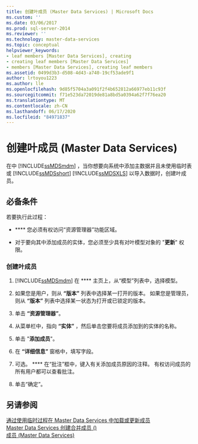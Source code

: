 ```yaml
---
title: 创建叶成员 (Master Data Services) | Microsoft Docs
ms.custom: ''
ms.date: 03/06/2017
ms.prod: sql-server-2014
ms.reviewer: ''
ms.technology: master-data-services
ms.topic: conceptual
helpviewer_keywords:
- leaf members [Master Data Services], creating
- creating leaf members [Master Data Services]
- members [Master Data Services], creating leaf members
ms.assetid: 0499d3b3-d508-4d43-a740-19cf53ade9f1
author: lrtoyou1223
ms.author: lle
ms.openlocfilehash: 9d85f5704a3a091f2f4b652812a66977eb11c93f
ms.sourcegitcommit: f71e523da72019de81a8bd5a0394a62f7f76ea20
ms.translationtype: MT
ms.contentlocale: zh-CN
ms.lasthandoff: 06/17/2020
ms.locfileid: "84971837"
---
```

# <a name="create-a-leaf-member-master-data-services"></a>创建叶成员 (Master Data Services)
  在中 [!INCLUDE[ssMDSmdm](../includes/ssmdsmdm-md.md)] ，当你想要向系统中添加主数据并且未使用临时表或 [!INCLUDE[ssMDSshort](../includes/ssmdsshort-md.md)] [!INCLUDE[ssMDSXLS](../includes/ssmdsxls-md.md)] 以导入数据时，创建叶成员。  
  
## <a name="prerequisites"></a>必备条件  
 若要执行此过程：  
  
-   **** 您必须有权访问“资源管理器”功能区域。  
  
-   对于要向其中添加成员的实体，您必须至少具有对叶模型对象的 "**更新**" 权限。  
  
### <a name="to-create-a-leaf-member"></a>创建叶成员  
  
1.  [!INCLUDE[ssMDSmdm](../includes/ssmdsmdm-md.md)] 在 **** 主页上，从“模型”列表中，选择模型。  
  
2.  如果您是用户，则从 **“版本”** 列表中选择某一打开的版本。 如果您是管理员，则从 **“版本”** 列表中选择某一状态为打开或已锁定的版本。  
  
3.  单击 **“资源管理器”**。  
  
4.  从菜单栏中，指向 **“实体”** ，然后单击您要将成员添加到的实体的名称。  
  
5.  单击 "**添加成员**"。  
  
6.  在 **“详细信息”** 窗格中，填写字段。  
  
7.  可选。 **** 在“批注”框中，键入有关添加成员原因的注释。 有权访问成员的所有用户都可以查看批注。  
  
8.  单击“确定”。   
  
## <a name="see-also"></a>另请参阅  
 [通过使用临时过程在 Master Data Services 中加载或更新成员](add-update-and-delete-data-master-data-services.md)   
 [Master Data Services 创建合并成员 &#40;&#41;](../../2014/master-data-services/create-a-consolidated-member-master-data-services.md)   
 [成员 &#40;Master Data Services&#41;](../../2014/master-data-services/members-master-data-services.md)  
  
  
